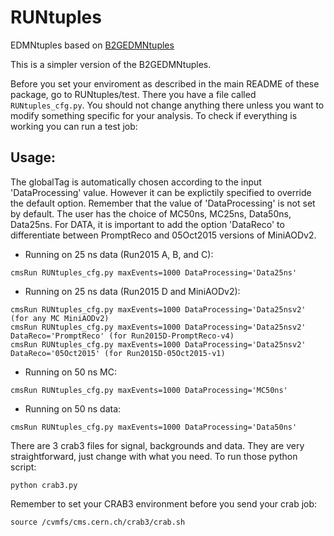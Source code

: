 # RUNtuples 

EDMNtuples based on [B2GEDMNtuples](https://github.com/cmsb2g/B2GAnaFW/tree/master)

This is a simpler version of the B2GEDMNtuples. 

Before you set your enviroment as described in the main README of these package, go to RUNtuples/test. There you have a file called `RUNtuples_cfg.py`. You should not change anything there unless you want to modify something specific for your analysis. To check if everything is working you can run a test job:

## Usage:
The globalTag is automatically chosen according to the input 'DataProcessing' value. 
However it can be explictily specified to override the default option.
Remember that the value of 'DataProcessing' is not set by default. The user has the choice of MC50ns, MC25ns, Data50ns, Data25ns. 
For DATA, it is important to add the option 'DataReco' to differentiate between PromptReco and 05Oct2015 versions of MiniAODv2. 

* Running on 25 ns data (Run2015 A, B, and C):
```
cmsRun RUNtuples_cfg.py maxEvents=1000 DataProcessing='Data25ns'
```
* Running on 25 ns data (Run2015 D and MiniAODv2):
```
cmsRun RUNtuples_cfg.py maxEvents=1000 DataProcessing='Data25nsv2' (for any MC MiniAODv2)
cmsRun RUNtuples_cfg.py maxEvents=1000 DataProcessing='Data25nsv2' DataReco='PromptReco' (for Run2015D-PromptReco-v4)
cmsRun RUNtuples_cfg.py maxEvents=1000 DataProcessing='Data25nsv2' DataReco='05Oct2015' (for Run2015D-05Oct2015-v1)
```
* Running on 50 ns MC:
```
cmsRun RUNtuples_cfg.py maxEvents=1000 DataProcessing='MC50ns'
```
* Running on 50 ns data:
```
cmsRun RUNtuples_cfg.py maxEvents=1000 DataProcessing='Data50ns'
```

There are 3 crab3 files for signal, backgrounds and data. They are very straightforward, just change with what you need. To run those python script:

```
python crab3.py
```

Remember to set your CRAB3 environment before you send your crab job:

```
source /cvmfs/cms.cern.ch/crab3/crab.sh
```
